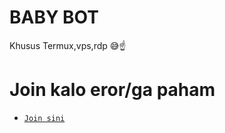 # BABY BOT

Khusus Termux,vps,rdp 😅☝️

# Join kalo eror/ga paham
* [`Join sini`](https://chat.whatsapp.com/KuXafKWskPeGKruacIp8YT)
